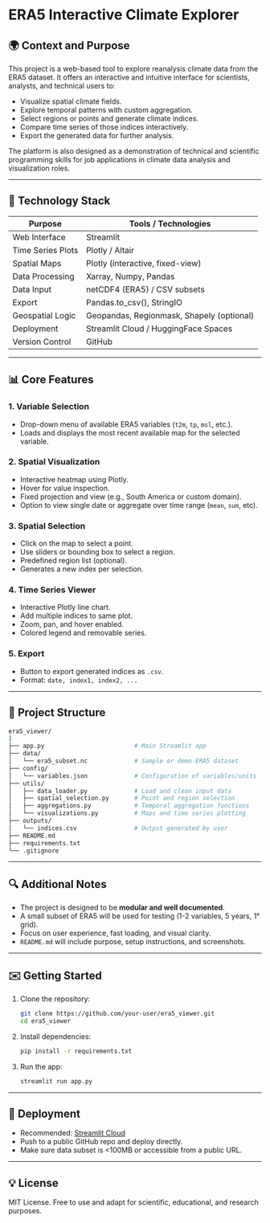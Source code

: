 # ERA5 Interactive Climate Explorer

## 🌍 Context and Purpose

This project is a web-based tool to explore reanalysis climate data from the ERA5 dataset. It offers an interactive and intuitive interface for scientists, analysts, and technical users to:

- Visualize spatial climate fields.
- Explore temporal patterns with custom aggregation.
- Select regions or points and generate climate indices.
- Compare time series of those indices interactively.
- Export the generated data for further analysis.

The platform is also designed as a demonstration of technical and scientific programming skills for job applications in climate data analysis and visualization roles.

---

## 🔧 Technology Stack

| Purpose             | Tools / Technologies                        |
|--------------------|---------------------------------------------|
| Web Interface       | Streamlit                                   |
| Time Series Plots   | Plotly / Altair                             |
| Spatial Maps        | Plotly (interactive, fixed-view)            |
| Data Processing     | Xarray, Numpy, Pandas                       |
| Data Input          | netCDF4 (ERA5) / CSV subsets                |
| Export              | Pandas.to_csv(), StringIO                   |
| Geospatial Logic    | Geopandas, Regionmask, Shapely (optional)  |
| Deployment          | Streamlit Cloud / HuggingFace Spaces       |
| Version Control     | GitHub                                      |

---

## 📊 Core Features

### 1. Variable Selection
- Drop-down menu of available ERA5 variables (`t2m`, `tp`, `msl`, etc.).
- Loads and displays the most recent available map for the selected variable.

### 2. Spatial Visualization
- Interactive heatmap using Plotly.
- Hover for value inspection.
- Fixed projection and view (e.g., South America or custom domain).
- Option to view single date or aggregate over time range (`mean`, `sum`, etc).

### 3. Spatial Selection
- Click on the map to select a point.
- Use sliders or bounding box to select a region.
- Predefined region list (optional).
- Generates a new index per selection.

### 4. Time Series Viewer
- Interactive Plotly line chart.
- Add multiple indices to same plot.
- Zoom, pan, and hover enabled.
- Colored legend and removable series.

### 5. Export
- Button to export generated indices as `.csv`.
- Format: `date, index1, index2, ...`

---

## 📂 Project Structure

```bash
era5_viewer/
|
├── app.py                         # Main Streamlit app
├── data/
│   └── era5_subset.nc             # Sample or demo ERA5 dataset
├── config/
│   └── variables.json             # Configuration of variables/units
├── utils/
│   ├── data_loader.py             # Load and clean input data
│   ├── spatial_selection.py       # Point and region selection
│   ├── aggregations.py            # Temporal aggregation functions
│   └── visualizations.py          # Maps and time series plotting
├── outputs/
│   └── indices.csv                # Output generated by user
├── README.md
├── requirements.txt
└── .gitignore
```

---

## 🔍 Additional Notes
- The project is designed to be **modular and well documented**.
- A small subset of ERA5 will be used for testing (1-2 variables, 5 years, 1° grid).
- Focus on user experience, fast loading, and visual clarity.
- `README.md` will include purpose, setup instructions, and screenshots.

---

## ✉️ Getting Started

1. Clone the repository:
   ```bash
   git clone https://github.com/your-user/era5_viewer.git
   cd era5_viewer
   ```

2. Install dependencies:
   ```bash
   pip install -r requirements.txt
   ```

3. Run the app:
   ```bash
   streamlit run app.py
   ```

---

## 🚀 Deployment
- Recommended: [Streamlit Cloud](https://share.streamlit.io)
- Push to a public GitHub repo and deploy directly.
- Make sure data subset is <100MB or accessible from a public URL.

---

## 💡 License
MIT License. Free to use and adapt for scientific, educational, and research purposes.

